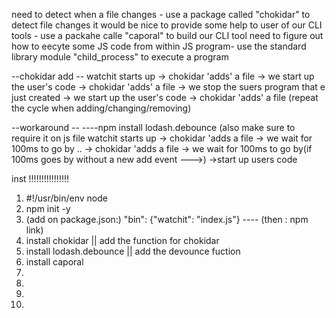 need to detect when a file changes - use a package called "chokidar" to detect file changes
it would be nice to provide some help to user of our CLI tools -  use a packahe calle "caporal" to build our CLI tool
need to figure out how to eecyte some JS code from within JS program- use the standard library module "child_process" to execute a program

--chokidar add --
watchit starts up -> chokidar 'adds' a file -> we start up the user's code -> chokidar 'adds' a file -> we stop the suers program that e just created -> we start up the user's code -> chokidar 'adds' a file (repeat the cycle when adding/changing/removing)

--workaround --
----npm install lodash.debounce (also make sure to require it on js file
watchit starts up -> chokidar 'adds a file -> we wait for 100ms to go by .. -> chokidar 'adds a file -> we wait for 100ms to go by(if 100ms goes by without a new add event --->) ->start up users code



inst !!!!!!!!!!!!!!!!
1. #!/usr/bin/env node
2. npm init -y 
3. (add on package.json:) "bin": {"watchit": "index.js"} ----  (then : npm link)
4. install chokidar  || add the function for chokidar
5. install lodash.debounce || add the devounce fuction
6. install caporal
7.
8.
9.
10. 
